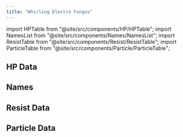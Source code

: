 ```yaml
---
title: "Whirling Electro Fungus"
---
```


import HPTable from "@site/src/components/HP/HPTable";
import NamesList from "@site/src/components/Names/NamesList";
import ResistTable from "@site/src/components/Resist/ResistTable";
import ParticleTable from "@site/src/components/Particle/ParticleTable";

## HP Data

<HPTable item_key="whirlingelectrofungus" data_src="enemy" />

## Names

<NamesList item_key="whirlingelectrofungus" data_src="enemy" />

## Resist Data

<ResistTable item_key="whirlingelectrofungus" data_src="enemy" />

## Particle Data

<ParticleTable item_key="whirlingelectrofungus" data_src="enemy" />